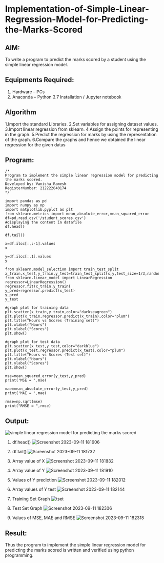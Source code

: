 # Implementation-of-Simple-Linear-Regression-Model-for-Predicting-the-Marks-Scored

## AIM:
To write a program to predict the marks scored by a student using the simple linear regression model.

## Equipments Required:
1. Hardware – PCs
2. Anaconda – Python 3.7 Installation / Jupyter notebook

## Algorithm
1.Import the standard Libraries.
2.Set variables for assigning dataset values.
3.Import linear regression from sklearn.
4.Assign the points for representing in the graph.
5.Predict the regression for marks by using the representation of the graph.
6.Compare the graphs and hence we obtained the linear regression for the given datas 

## Program:
```
/*
Program to implement the simple linear regression model for predicting the marks scored.
Developed by: Vanisha Ramesh
RegisterNumber: 212222040174 
*/
```
```
import pandas as pd
import numpy as np
import matplotlib.pyplot as plt
from sklearn.metrics import mean_absolute_error,mean_squared_error
df=pd.read_csv('/student_scores.csv')
#displaying the content in datafile
df.head()

df.tail()

x=df.iloc[:,:-1].values
x

y=df.iloc[:,1].values
y

from sklearn.model_selection import train_test_split
x_train,x_test,y_train,y_test=train_test_split(x,y,test_size=1/3,random_state=0)
from sklearn.linear_model import LinearRegression
regressor=LinearRegression()
regressor.fit(x_train,y_train)
y_pred=regressor.predict(x_test)
y_pred
y_test

#graph plot for training data
plt.scatter(x_train,y_train,color="darkseagreen")
plt.plot(x_train,regressor.predict(x_train),color="plum")
plt.title("Hours vs Scores (Training set)")
plt.xlabel("Hours")
plt.ylabel("Scores")
plt.show()

#graph plot for test data
plt.scatter(x_test,y_test,color="darkblue")
plt.plot(x_test,regressor.predict(x_test),color="plum")
plt.title("Hours vs Scores (Test set)")
plt.xlabel("Hours")
plt.ylabel("Scores")
plt.show()

mse=mean_squared_error(y_test,y_pred)
print('MSE = ',mse)

mae=mean_absolute_error(y_test,y_pred)
print('MAE = ',mae)

rmse=np.sqrt(mse)
print("RMSE = ",rmse)
```

## Output:
![simple linear regression model for predicting the marks scored](sam.png)
1. df.head()
![Screenshot 2023-09-11 181606](https://github.com/Vanisha0609/Implementation-of-Simple-Linear-Regression-Model-for-Predicting-the-Marks-Scored/assets/119104009/a4c0d11a-036b-43c6-aeb2-5fd4593e0fb2)

2. df.tail()
![Screenshot 2023-09-11 181732](https://github.com/Vanisha0609/Implementation-of-Simple-Linear-Regression-Model-for-Predicting-the-Marks-Scored/assets/119104009/6147004d-de59-446e-8e80-35a8ad942475)

3. Array value of X
![Screenshot 2023-09-11 181832](https://github.com/Vanisha0609/Implementation-of-Simple-Linear-Regression-Model-for-Predicting-the-Marks-Scored/assets/119104009/5f639995-8e0f-4ab7-a627-5b3831d86dd0)

4. Array value of Y
![Screenshot 2023-09-11 181910](https://github.com/Vanisha0609/Implementation-of-Simple-Linear-Regression-Model-for-Predicting-the-Marks-Scored/assets/119104009/6609818a-6e7c-4972-b5fe-fc2ff796871b)

5. Values of Y prediction
![Screenshot 2023-09-11 182012](https://github.com/Vanisha0609/Implementation-of-Simple-Linear-Regression-Model-for-Predicting-the-Marks-Scored/assets/119104009/c5ef8ec7-c6f0-488c-a38b-9fb79a036079)

6. Array values of Y test
![Screenshot 2023-09-11 182144](https://github.com/Vanisha0609/Implementation-of-Simple-Linear-Regression-Model-for-Predicting-the-Marks-Scored/assets/119104009/fa2feba3-ed59-48ad-867e-09cd949a2de2)

7. Training Set Graph
![tset](https://github.com/Vanisha0609/Implementation-of-Simple-Linear-Regression-Model-for-Predicting-the-Marks-Scored/assets/119104009/3fb136b9-7951-47af-89e0-71189af307cd)

8. Test Set Graph
![Screenshot 2023-09-11 182306](https://github.com/Vanisha0609/Implementation-of-Simple-Linear-Regression-Model-for-Predicting-the-Marks-Scored/assets/119104009/d3092d86-1297-41da-bd58-84808785404e)

9. Values of MSE, MAE and RMSE
![Screenshot 2023-09-11 182318](https://github.com/Vanisha0609/Implementation-of-Simple-Linear-Regression-Model-for-Predicting-the-Marks-Scored/assets/119104009/41f3f722-d0be-4613-8b3f-416bf7c81637)

## Result:
Thus the program to implement the simple linear regression model for predicting the marks scored is written and verified using python programming.
